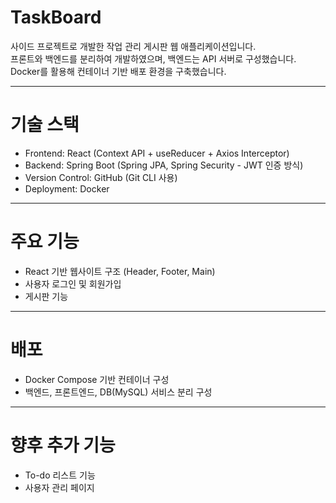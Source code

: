 # TaskBoard

사이드 프로젝트로 개발한 작업 관리 게시판 웹 애플리케이션입니다.  
프론트와 백엔드를 분리하여 개발하였으며, 백엔드는 API 서버로 구성했습니다. 
Docker를 활용해 컨테이너 기반 배포 환경을 구축했습니다.

---

# 기술 스택

- Frontend: React (Context API + useReducer + Axios Interceptor)
- Backend: Spring Boot (Spring JPA, Spring Security - JWT 인증 방식)
- Version Control: GitHub (Git CLI 사용)
- Deployment: Docker

---

# 주요 기능

- React 기반 웹사이트 구조 (Header, Footer, Main)
- 사용자 로그인 및 회원가입
- 게시판 기능

---

# 배포

- Docker Compose 기반 컨테이너 구성
- 백엔드, 프론트엔드, DB(MySQL) 서비스 분리 구성

---

# 향후 추가 기능

- To-do 리스트 기능
- 사용자 관리 페이지

